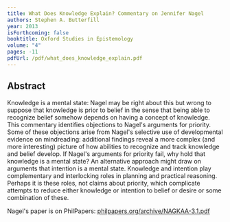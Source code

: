 ```yaml
---
title: What Does Knowledge Explain? Commentary on Jennifer Nagel
authors: Stephen A. Butterfill
year: 2013
isForthcoming: false
booktitle: Oxford Studies in Epistemology
volume: "4"
pages: -11
pdfUrl: /pdf/what_does_knowledge_explain.pdf
---
```


## Abstract

Knowledge is a mental state: Nagel may be right about this  but wrong to suppose that knowledge is prior to belief in the sense that being able to recognize belief somehow depends on having a concept of knowledge.  This commentary identifies objections  to Nagel's arguments for priority.  Some of these objections arise from Nagel's selective use of developmental evidence on mindreading: additional findings reveal a more complex (and more interesting) picture of how abilities to recognize and track knowledge and belief develop.  If Nagel's arguments for priority fail, why hold that knowledge is a mental state?  An alternative approach might draw on arguments that intention is a mental state.  Knowledge and intention play complementary and interlocking roles in planning and practical reasoning.  Perhaps it is these roles, not claims about priority, which complicate attempts to reduce either knowledge or intention to belief or desire or some combination of these.


<p>Nagel's paper is on PhilPapers: <a href="http://philpapers.org/archive/NAGKAA-3.1.pdf">philpapers.org/archive/NAGKAA-3.1.pdf</a></p>